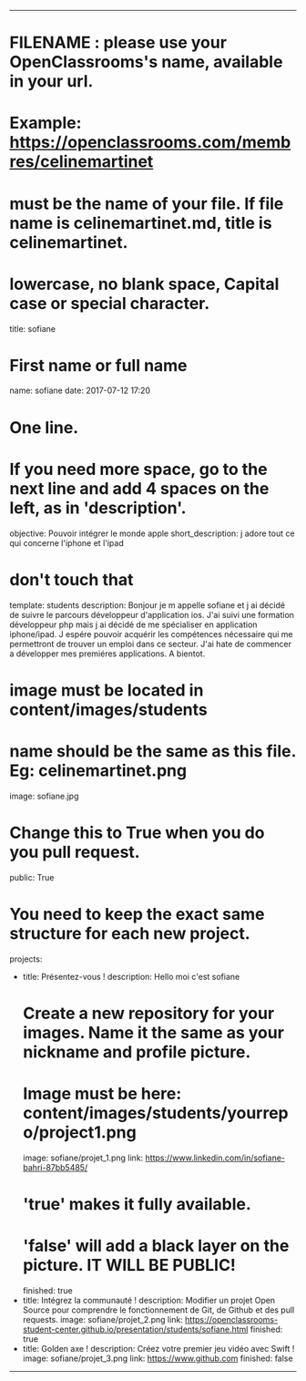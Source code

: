 ---

# FILENAME : please use your OpenClassrooms's name, available in your url.
# Example: https://openclassrooms.com/membres/celinemartinet
# must be the name of your file. If file name is celinemartinet.md, title is celinemartinet.
# lowercase, no blank space, Capital case or special character.
title: sofiane

# First name or full name
name: sofiane
date: 2017-07-12 17:20

# One line.
# If you need more space, go to the next line and add 4 spaces on the left, as in 'description'.
objective: Pouvoir intégrer le monde apple
short_description: j adore tout ce qui concerne l'iphone et l'ipad
# don't touch that
template: students
description:
    Bonjour je m appelle sofiane et j ai décidé de suivre le parcours développeur d'application ios.
    J'ai suivi une formation développeur php mais j ai décidé de me spécialiser en application iphone/ipad.
    J espére pouvoir acquérir les compétences nécessaire qui me permettront de trouver un emploi dans ce secteur.
    J'ai hate de commencer a développer mes premiéres applications.
    A bientot.

# image must be located in content/images/students
# name should be the same as this file. Eg: celinemartinet.png
image: sofiane.jpg

# Change this to True when you do you pull request.
public: True

# You need to keep the exact same structure for each new project.
projects:
  - title: Présentez-vous !
    description: Hello moi c'est sofiane
    # Create a new repository for your images. Name it the same as your nickname and profile picture.
    # Image must be here: content/images/students/yourrepo/project1.png
    image: sofiane/projet_1.png
    link: https://www.linkedin.com/in/sofiane-bahri-87bb5485/
    # 'true' makes it fully available.
    # 'false' will add a black layer on the picture. IT WILL BE PUBLIC!
    finished: true
  - title: Intégrez la communauté !
    description: Modifier un projet Open Source pour comprendre le fonctionnement de Git, de Github et des pull requests. 
    image: sofiane/projet_2.png
    link: https://openclassrooms-student-center.github.io/presentation/students/sofiane.html
    finished: true
  - title: Golden axe !
    description: Créez votre premier jeu vidéo avec Swift !
    image: sofiane/projet_3.png
    link: https://www.github.com
    finished: false
---